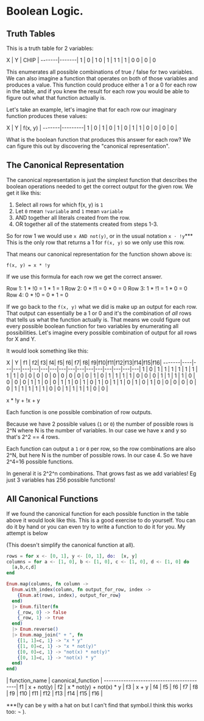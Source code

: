 # Boolean Logic.

## Truth Tables

This is a truth table for 2 variables:

X  | Y |  CHIP |
-------|-------|
1  | 0 |   1
0  | 1 |   1
1  | 1 |   0
0  | 0 |   0

This enumerates all possible combinations of true / false for two variables. We can also imagine a function that operates on both of those variables and produces a value. This function could produce either a 1 or a 0 for each row in the table, and if you knew the result for each row you would be able to figure out what that function actually is.

Let's take an example, let's imagine that for each row our imaginary function produces these values:

X  | Y | f(x, y) |
-------|---------|
1  | 0 |  1      |
0  | 1 |  0      |
1  | 1 |  0      |
0  | 0 |  0      |

What is the boolean function that produces this answer for each row? We can figure this out by discovering the "canonical representation".

## The Canonical Representation

The canonical representation is just the simplest function that describes the boolean operations needed to get the correct output for the given row. We get it like this:

1. Select all rows for which f(x, y) is `1`
2. Let `0` mean `!variable` and `1` mean `variable`
3. AND together all literals created from the row.
4. OR together all of the statements created from steps 1-3.

So for row 1 we would use `x AND not(y)`, or in the usual notation `x · !y`*** This is the only row that returns a 1 for `f(x, y)` so we only use this row.

That means our canonical representation for the function shown above is:

`f(x, y) = x * !y`

If we use this formula for each row we get the correct answer.

Row 1: 1 * !0 = 1 * 1 = 1
Row 2: 0 * !1 = 0 * 0 = 0
Row 3: 1 * !1 = 1 * 0 = 0
Row 4: 0 * !0 = 0 * 1 = 0

If we go back to the `f(x, y)` what we did is make up an output for each row. That output can essentially be a 1 or 0 and it's the combination of _all_ rows that tells us what the function actually is. That means we could figure out every possible boolean function for two variables by enumerating all possibilities. Let's imagine every possible combination of output for all rows for X and Y.

It would look something like this:

X  | Y | f1 | f2| f3| f4| f5| f6| f7| f8| f9|f10|f11|f12|f13|f14|f15|f16|
-------|----|---|---|---|---|---|---|---|---|---|---|---|---|---|---|---|
1  | 0 |  1 | 1 | 1 | 1 | 1 | 1 | 1 | 1 | 0 | 0 | 0 | 0 | 0 | 0 | 0 | 0 |
0  | 1 |  0 | 1 | 1 | 1 | 1 | 0 | 0 | 0 | 1 | 1 | 1 | 1 | 0 | 0 | 0 | 0 |
1  | 1 |  0 | 0 | 1 | 1 | 0 | 1 | 0 | 1 | 0 | 1 | 1 | 0 | 1 | 0 | 1 | 0 |
0  | 0 |  0 | 0 | 0 | 1 | 1 | 1 | 1 | 1 | 0 | 0 | 1 | 1 | 1 | 1 | 0 | 0 |

x * !y + !x + y



Each function is one possible combination of row outputs.

Because we have 2 possible values (`1` or `0`) the number of possible rows is 2^N where N is the number of variables. In our case we have x and y so that's 2^2 == 4 rows.

Each function can output a `1` or `0` per row, so the row combinations are also 2^N, but here N is the number of possible rows. In our case 4. So we have 2^4=16 possible functions.

In general it is 2^2^n combinations. That grows fast as we add variables! Eg just 3 variables has 256 possible functions!

## All Canonical Functions

If we found the canonical function for each possible function in the table above it would look like this. This is a good exercise to do yourself. You can do it by hand or you can even try to write a function to do it for you. My attempt is below

(This doesn't simplify the canonical function at all).
```elixir
rows = for x <- [0, 1], y <- [0, 1], do:  [x, y]
columns = for a <- [1, 0], b <- [1, 0], c <- [1, 0], d <- [1, 0] do
  [a,b,c,d]
end

Enum.map(columns, fn column ->
  Enum.with_index(column, fn output_for_row, index ->
    {Enum.at(rows, index), output_for_row}
  end)
  |> Enum.filter(fn
    {_row, 0} -> false
    {_row, 1} -> true
  end)
  |> Enum.reverse()
  |> Enum.map_join(" + ", fn
    {[1, 1]=c, 1} -> "x * y"
    {[1, 0]=c, 1} -> "x * not(y)"
    {[0, 0]=c, 1} -> "not(x) * not(y)"
    {[0, 1]=c, 1} -> "not(x) * y"
  end)
end)
```

| function_name | canonical_function      |
------------------------------------------|
f1              | x + not(y)            |
f2              | x * not(y) + not(x) * y |
f3              | x + y                   |
f4              |
f5              |
f6              |
f7              |
f8              |
f9              |
f10             |
f11             |
f12             |
f13             |
f14             |
f15             |
f16             |







***(!y can be y with a hat on but I can't find that symbol.I think this works too: ¬ ).
